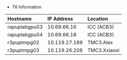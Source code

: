 - T6 Information
  
| Hostname          | IP Address    | Location     |
| :---------------- | :------------ | :----------- |
| rapuplabgpu03     | 10.69.66.16   | ICC (ACB3)   |
| rapuplabgpu04     | 10.69.66.18   | ICC (ACB3)   |
| r3puptmpg02       | 10.119.27.169 | TMC3.Alex    |
| r3puptmpg03       | 10.119.26.208 | TMC3.Xxiaoxi |
